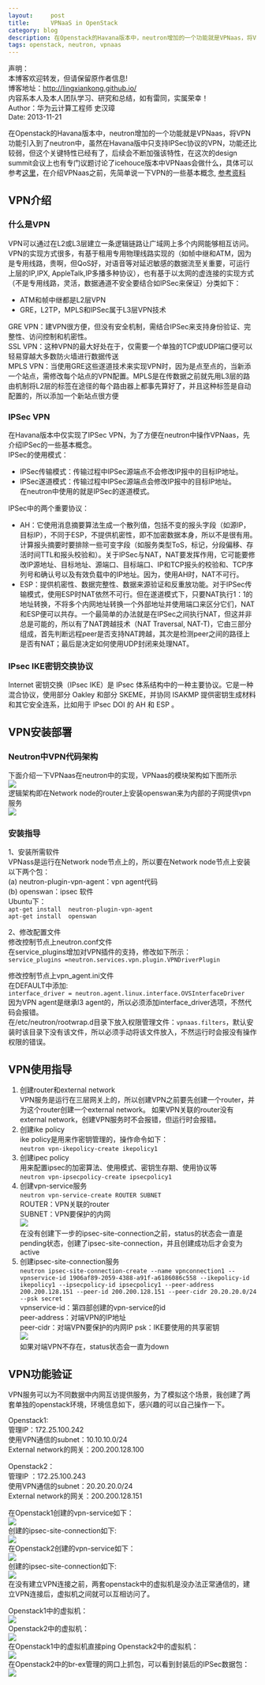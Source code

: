 ```yaml
---
layout:     post
title:      VPNaaS in OpenStack
category: blog
description: 在Openstack的Havana版本中，neutron增加的一个功能就是VPNaas，将VPN功能引入到了neutron中。
tags: openstack, neutron, vpnaas
---
```


声明：  
本博客欢迎转发，但请保留原作者信息!  
博客地址：<http://lingxiankong.github.io/>  
内容系本人及本人团队学习、研究和总结，如有雷同，实属荣幸！  
Author：华为云计算工程师 史汉璋  
Date: 2013-11-21

在Openstack的Havana版本中，neutron增加的一个功能就是VPNaas，将VPN功能引入到了neutron中，虽然在Havana版中只支持IPSec协议的VPN，功能还比较弱，但这个关键特性已经有了，后续会不断加强该特性，在这次的design summit会议上也有专门议题讨论了icehouce版本中VPNaas会做什么，具体可以参考[这里](https://etherpad.openstack.org/p/NeutronVPNaaSIceHouse)，在介绍VPNaas之前，先简单说一下VPN的一些基本概念, [参考资料](http://www.openstack.cn/p612.html)

## VPN介绍

### 什么是VPN
VPN可以通过在L2或L3层建立一条逻辑链路让广域网上多个内网能够相互访问。VPN的实现方式很多，有基于租用专用物理线路实现的（如帧中继和ATM，因为是专用线路，贵啊，但QoS好，对语音等对延迟敏感的数据流至关重要，可运行上层的IP,IPX, AppleTalk,IP多播多种协议），也有基于以太网的虚连接的实现方式（不是专用线路，灵活，数据通道不安全要结合如IPSec来保证）分类如下：  
- ATM和帧中继都是L2层VPN  
- GRE，L2TP，MPLS和IPSec属于L3层VPN技术

GRE VPN：建VPN很方便，但没有安全机制，需结合IPSec来支持身份验证、完整性、访问控制和机密性。  
SSL VPN：这种VPN的最大好处在于，仅需要一个单独的TCP或UDP端口便可以轻易穿越大多数防火墙进行数据传送  
MPLS VPN：当使用GRE这些遂道技术来实现VPN时，因为是点至点的，当新添一个站点，需修改每个站点的VPN配置。MPLS是在传数据之前就先用L3层的路由机制将L2层的标签在途径的每个路由器上都事先算好了，并且这种标签是自动配置的，所以添加一个新站点很方便  

### IPSec VPN
在Havana版本中仅实现了IPSec VPN，为了方便在neutron中操作VPNaas，先介绍IPSec的一些基本概念。  
IPSec的使用模式：  
- IPSec传输模式：传输过程中IPSec源端点不会修改IP报中的目标IP地址。  
- IPSec遂道模式：传输过程中IPSec源端点会修改IP报中的目标IP地址。  
在neutron中使用的就是IPSec的遂道模式。 
 
IPSec中的两个重要协议：  
- AH：它使用消息摘要算法生成一个散列值，包括不变的报头字段（如源IP，目标IP），不同于ESP，不提供机密性，即不加密数据本身，所以不是很有用。计算报头摘要时要排除一些可变字段（如服务类型ToS，标记，分段偏移、存活时间TTL和报头校验和）。关于IPSec与NAT，NAT要发挥作用，它可能要修改IP源地址、目标地址、源端口、目标端口、IP和TCP报头的校验和、TCP序列号和确认号以及有效负载中的IP地址。因为，使用AH时，NAT不可行。  
- ESP：提供机密性、数据完整性、数据来源验证和反重放功能。对于IPSec传输模式，使用ESP时NAT依然不可行。但在遂道模式下，只要NAT执行1：1的地址转换，不将多个内网地址转换一个外部地址并使用端口来区分它们，NAT和ESP便可以共存。一个最简单的办法就是在IPSec之间执行NAT，但这并非总是可能的，所以有了NAT跨越技术（NAT Traversal, NAT-T)，它由三部分组成，首先判断远程peer是否支持NAT跨越，其次是检测peer之间的路径上是否有NAT；最后是决定如何使用UDP封闭来处理NAT。

### IPsec IKE密钥交换协议
Internet 密钥交换（IPsec IKE）是 IPsec 体系结构中的一种主要协议。它是一种混合协议，使用部分 Oakley 和部分 SKEME，并协同 ISAKMP 提供密钥生成材料和其它安全连系，比如用于 IPsec DOI 的 AH 和 ESP 。

## VPN安装部署

### Neutron中VPN代码架构
下面介绍一下VPNaas在neutron中的实现，VPNaas的模块架构如下图所示  
![](/images/2013-11-21-VPNaaS/image001.png)  
逻辑架构即在Network  node的router上安装openswan来为内部的子网提供vpn服务  
![](/images/2013-11-21-VPNaaS/image003.png) 

### 安装指导
1、安装所需软件  
VPNass是运行在Network node节点上的，所以要在Network node节点上安装以下两个包：  
(a)   neutron-plugin-vpn-agent：vpn agent代码  
(b)   openswan：ipsec 软件  
Ubuntu下：  
`apt-get install  neutron-plugin-vpn-agent`  
`apt-get install  openswan`  

2、修改配置文件  
修改控制节点上neutron.conf文件  
在service\_plugins增加对VPN插件的支持，修改如下所示：  
`service_plugins =neutron.services.vpn.plugin.VPNDriverPlugin`  

修改控制节点上vpn\_agent.ini文件  
在DEFAULT中添加:  
`interface_driver = neutron.agent.linux.interface.OVSInterfaceDriver`  
因为VPN agent是继承l3 agent的，所以必须添加interface\_driver选项，不然代码会报错。  
在/etc/neutron/rootwrap.d目录下放入权限管理文件：`vpnaas.filters`，默认安装时该目录下没有该文件，所以必须手动将该文件放入，不然运行时会报没有操作权限的错误。  

## VPN使用指导
1. 创建router和external network  
VPN服务是运行在三层网关上的，所以创建VPN之前要先创建一个router，并为这个router创建一个external network。  如果VPN关联的router没有external network，创建VPN服务时不会报错，但运行时会报错。  
2. 创建ike policy  
ike policy是用来作密钥管理的，操作命令如下：  
`neutron vpn-ikepolicy-create ikepolicy1`  
3. 创建ipec policy  
用来配置ipsec的加密算法、使用模式、密钥生存期、使用协议等  
`neutron vpn-ipsecpolicy-create ipsecpolicy1`  
4. 创建vpn-service服务  
`neutron vpn-service-create ROUTER SUBNET`  
ROUTER：VPN关联的router  
SUBNET：VPN要保护的内网  
![](/images/2013-11-21-VPNaaS/image005.png)  
在没有创建下一步的ipsec-site-connection之前，status的状态会一直是pending状态，创建了ipsec-site-connection，并且创建成功后才会变为active  
5. 创建ipsec-site-connection服务  
`neutron ipsec-site-connection-create --name vpnconnection1 --vpnservice-id 1906af89-2059-4388-a91f-a6186086c558 --ikepolicy-id ikepolicy1 --ipsecpolicy-id ipsecpolicy1 --peer-address 200.200.128.151 --peer-id 200.200.128.151 --peer-cidr 20.20.20.0/24  --psk secret`  
vpnservice-id：第四部创建的vpn-service的id  
peer-address：对端VPN的IP地址  
peer-cidr：对端VPN要保护的内网IP 
psk：IKE要使用的共享密钥   
![](/images/2013-11-21-VPNaaS/image007.png)  
如果对端VPN不存在，status状态会一直为down   

## VPN功能验证
VPN服务可以为不同数据中内网互访提供服务，为了模拟这个场景，我创建了两套单独的openstack环境，环境信息如下，感兴趣的可以自己操作一下。
 
Openstack1:  
管理IP：172.25.100.242  
使用VPN通信的subnet：10.10.10.0/24  
External network的网关：200.200.128.100  

Openstack2：  
管理IP ：172.25.100.243  
使用VPN通信的subnet：20.20.20.0/24  
External network的网关：200.200.128.151  
 
在Openstack1创建的vpn-service如下：  
![](/images/2013-11-21-VPNaaS/image009.png)  
创建的ipsec-site-connection如下:  
![](/images/2013-11-21-VPNaaS/image011.png)  
在Openstack2创建的vpn-service如下：  
![](/images/2013-11-21-VPNaaS/image013.png)  
创建的ipsec-site-connection如下:  
![](/images/2013-11-21-VPNaaS/image015.png)  
在没有建立VPN连接之前，两套openstack中的虚拟机是没办法正常通信的，建立VPN连接后，虚拟机之间就可以互相访问了。

Openstack1中的虚拟机：  
![](/images/2013-11-21-VPNaaS/image017.png)  
Openstack2中的虚拟机：  
![](/images/2013-11-21-VPNaaS/image019.png)  
在Openstack1中的虚拟机直接ping  Openstack2中的虚拟机：  
![](/images/2013-11-21-VPNaaS/image021.png)   
在Openstack2中的br-ex管理的网口上抓包，可以看到封装后的IPSec数据包：  
![](/images/2013-11-21-VPNaaS/image023.png)  